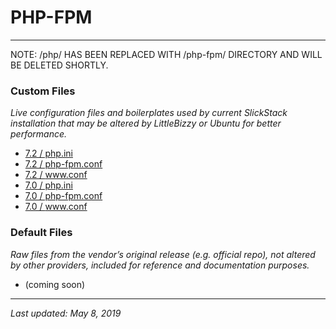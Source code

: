 # PHP-FPM

----

NOTE: /php/ HAS BEEN REPLACED WITH /php-fpm/ DIRECTORY AND WILL BE DELETED SHORTLY.

### Custom Files

*Live configuration files and boilerplates used by current SlickStack installation that may be altered by LittleBizzy or Ubuntu for better performance.*

* <a href="/php/7.2/php.ini">7.2 / php.ini</a>
* <a href="/php/7.2/php-fpm.conf">7.2 / php-fpm.conf</a>
* <a href="/php/7.2/www.conf">7.2 / www.conf</a>
* <a href="/php/7.0/php.ini">7.0 / php.ini</a>
* <a href="/php/7.0/php-fpm.conf">7.0 / php-fpm.conf</a>
* <a href="/php/7.0/www.conf">7.0 / www.conf</a>

### Default Files

*Raw files from the vendor’s original release (e.g. official repo), not altered by other providers, included for reference and documentation purposes.*

* (coming soon)

----

*Last updated: May 8, 2019*
